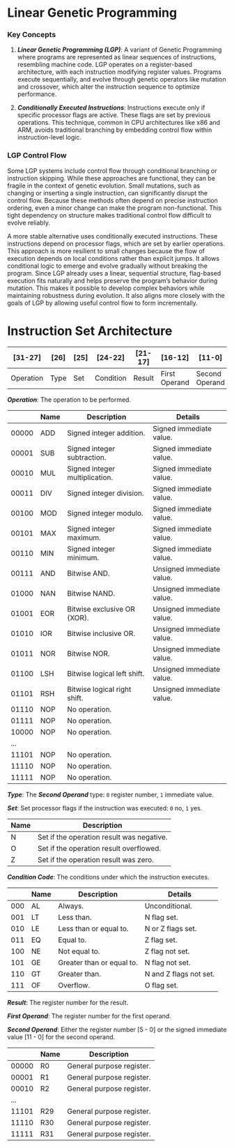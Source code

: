 # Linear Genetic Programming

### Key Concepts

1) ***Linear Genetic Programming (LGP)***: A variant of Genetic Programming where programs are represented as linear sequences of instructions, resembling machine code. LGP operates on a register-based architecture, with each instruction modifying register values. Programs execute sequentially, and evolve through genetic operators like mutation and crossover, which alter the instruction sequence to optimize performance.

2) ***Conditionally Executed Instructions***: Instructions execute only if specific processor flags are active. These flags are set by previous operations. This technique, common in CPU architectures like x86 and ARM, avoids traditional branching by embedding control flow within instruction-level logic.

### LGP Control Flow

Some LGP systems include control flow through conditional branching or instruction skipping. While these approaches are functional, they can be fragile in the context of genetic evolution. Small mutations, such as changing or inserting a single instruction, can significantly disrupt the control flow. Because these methods often depend on precise instruction ordering, even a minor change can make the program non-functional. This tight dependency on structure makes traditional control flow difficult to evolve reliably.

A more stable alternative uses conditionally executed instructions. These instructions depend on processor flags, which are set by earlier operations. This approach is more resilient to small changes because the flow of execution depends on local conditions rather than explicit jumps. It allows conditional logic to emerge and evolve gradually without breaking the program. Since LGP already uses a linear, sequential structure, flag-based execution fits naturally and helps preserve the program’s behavior during mutation. This makes it possible to develop complex behaviors while maintaining robustness during evolution. It also aligns more closely with the goals of LGP by allowing useful control flow to form incrementally.

# Instruction Set Architecture

|[31-27]  |[26]|[25]|[24-22]  |[21-17]|[16-12]      |[11-0]        |
|---------|----|----|---------|-------|-------------|--------------|
|Operation|Type|Set |Condition|Result |First Operand|Second Operand|

***Operation***: The operation to be performed.

|     |Name          |Description                      |Details                             |
|-----|--------------|---------------------------------|------------------------------------|
|00000|ADD           |Signed integer addition.         |Signed immediate value.             |
|00001|SUB           |Signed integer subtraction.      |Signed immediate value.             |
|00010|MUL           |Signed integer multiplication.   |Signed immediate value.             |
|00011|DIV           |Signed integer division.         |Signed immediate value.             |
|00100|MOD           |Signed integer modulo.           |Signed immediate value.             |
|00101|MAX           |Signed integer maximum.          |Signed immediate value.             |
|00110|MIN           |Signed integer minimum.          |Signed immediate value.             |
|00111|AND           |Bitwise AND.                     |Unsigned immediate value.           |
|01000|NAN           |Bitwise NAND.                    |Unsigned immediate value.           |
|01001|EOR           |Bitwise exclusive OR (XOR).      |Unsigned immediate value.           |
|01010|IOR           |Bitwise inclusive OR.            |Unsigned immediate value.           |
|01011|NOR           |Bitwise NOR.                     |Unsigned immediate value.           |
|01100|LSH           |Bitwise logical left shift.      |Unsigned immediate value.           |
|01101|RSH           |Bitwise logical right shift.     |Unsigned immediate value.           |
|01110|NOP           |No operation.                    |                                    |
|01111|NOP           |No operation.                    |                                    |
|10000|NOP           |No operation.                    |                                    |
|...  |              |                                 |                                    |
|11101|NOP           |No operation.                    |                                    |
|11110|NOP           |No operation.                    |                                    |
|11111|NOP           |No operation.                    |                                    |

***Type***: The ***Second Operand*** type: ```0``` register number, ```1``` immediate value.

***Set***: Set processor flags if the instruction was executed: ```0``` no, ```1``` yes.

|Name|Description                              |
|----|-----------------------------------------|
|N   |Set if the operation result was negative.|
|O   |Set if the operation result overflowed.  |
|Z   |Set if the operation result was zero.    |

***Condition Code***: The conditions under which the instruction executes.

|   |Name          |Description                               |Details               |
|---|--------------|------------------------------------------|----------------------|
|000|AL            |Always.                                   |Unconditional.        |
|001|LT            |Less than.                                |N flag set.           |
|010|LE            |Less than or equal to.                    |N or Z flags set.     |
|011|EQ            |Equal to.                                 |Z flag set.           |
|100|NE            |Not equal to.                             |Z flag not set.       |
|101|GE            |Greater than or equal to.                 |N flag not set.       |
|110|GT            |Greater than.                             |N and Z flags not set.|
|111|OF            |Overflow.                                 |O flag set.           |

***Result***: The register number for the result.

***First Operand***: The register number for the first operand.

***Second Operand***: Either the register number [5 - 0] or the signed immediate value [11 - 0] for the second operand.

|     |Name|Description              |
|-----|----|-------------------------|
|00000|R0  |General purpose register.|
|00001|R1  |General purpose register.|
|00010|R2  |General purpose register.|
|...  |    |                         |
|11101|R29 |General purpose register.|
|11110|R30 |General purpose register.|
|11111|R31 |General purpose register.|
